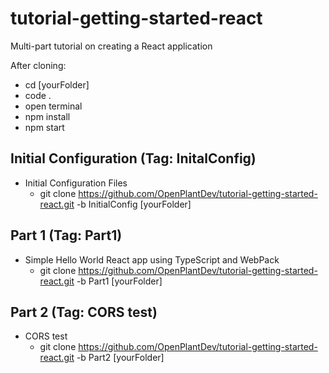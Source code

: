 # tutorial-getting-started-react
Multi-part tutorial on creating a React application

After cloning:
  * cd [yourFolder]
  * code .
  * open terminal
  * npm install
  * npm start


## Initial Configuration (Tag: InitalConfig)
  * Initial Configuration Files
    * git clone https://github.com/OpenPlantDev/tutorial-getting-started-react.git -b InitialConfig [yourFolder]
## Part 1 (Tag: Part1)
  * Simple Hello World React app using TypeScript and WebPack
    * git clone https://github.com/OpenPlantDev/tutorial-getting-started-react.git -b Part1 [yourFolder]
## Part 2 (Tag: CORS test)
  * CORS test
    * git clone https://github.com/OpenPlantDev/tutorial-getting-started-react.git -b Part2 [yourFolder]
